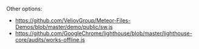 Other options:
  * https://github.com/VeliovGroup/Meteor-Files-Demos/blob/master/demo/public/sw.js
  * https://github.com/GoogleChrome/lighthouse/blob/master/lighthouse-core/audits/works-offline.js
